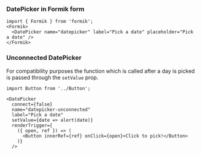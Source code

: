 ### DatePicker in Formik form

```
import { Formik } from 'formik';
<Formik>
  <DatePicker name="datepicker" label="Pick a date" placeholder="Pick a date" />
</Formik>
```

### Unconnected DatePicker

For compatibility purposes the function which is called after a day is picked is passed through the `setValue` prop.

```
import Button from '../Button';

<DatePicker
  connect={false}
  name="datepicker-unconnected"
  label="Pick a date"
  setValue={date => alert(date)}
  renderTrigger={
    ({ open, ref }) => (
      <Button innerRef={ref} onClick={open}>Click to pick!</Button>
    )}
  />
```
